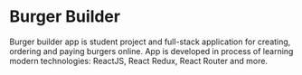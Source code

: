# Burger Builder

Burger builder app is student project and full-stack application for creating, ordering and paying burgers online.
App is developed in process of learning modern technologies: ReactJS, React Redux, React Router and more. 
